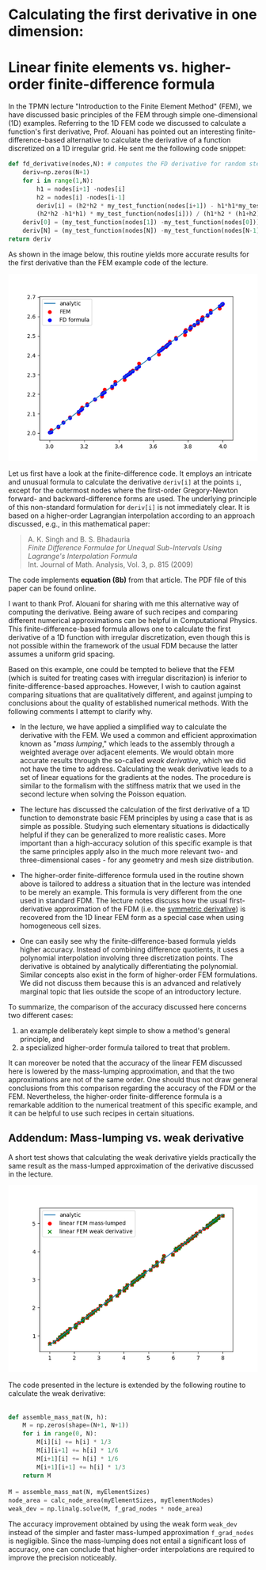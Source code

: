 # Calculating the first derivative in one dimension: 
# Linear finite elements vs. higher-order finite-difference formula

In the TPMN lecture "Introduction to the Finite Element Method" (FEM), we have discussed basic principles of the FEM through simple one-dimensional (1D) examples. Referring to the 1D FEM code we discussed to calculate a function's first derivative, Prof. Alouani has pointed out an interesting finite-difference-based alternative to calculate the derivative of a function discretized on a 1D irregular grid. He sent me the following code snippet:

````python
def fd_derivative(nodes,N): # computes the FD derivative for random step
    deriv=np.zeros(N+1)
    for i in range(1,N):
        h1 = nodes[i+1] -nodes[i]
        h2 = nodes[i] -nodes[i-1]
        deriv[i] = (h2*h2 * my_test_function(nodes[i+1]) - h1*h1*my_test_function(nodes[i-1]) -
        (h2*h2 -h1*h1) * my_test_function(nodes[i])) / (h1*h2 * (h1+h2)) 
    deriv[0] = (my_test_function(nodes[1]) -my_test_function(nodes[0])) / (nodes[1] - nodes[0])
    deriv[N] = (my_test_function(nodes[N]) -my_test_function(nodes[N-1])) / (nodes[N] - nodes[N-1])
return deriv
```` 


As shown in the image below, this routine yields more accurate results for the first derivative than the FEM example code of the lecture.  
  
![First derivative of a parabolic function, calculated with linear FEM and with a FD formula](figures/Figure_1.png "numerical first derivative")


Let us first have a look at the finite-difference code. It employs an intricate and unusual formula to calculate the derivative `deriv[i]` at the points `i`, except for the outermost nodes where the first-order Gregory-Newton forward- and backward-difference forms are used. The underlying principle of this non-standard formulation for `deriv[i]` is not immediately clear. It is based on a higher-order Lagrangian interpolation according to an approach discussed, e.g., in this mathematical paper:

> A. K. Singh and B. S. Bhadauria  
> *Finite Difference Formulae for Unequal Sub-Intervals Using Lagrange's Interpolation Formula*  
> Int. Journal of Math. Analysis, Vol. 3, p. 815 (2009)  

The code implements __equation (8b)__ from that article. The PDF file of this paper can be found online.

I want to thank Prof. Alouani for sharing with me this alternative way of computing the derivative. Being aware of such recipes and comparing different numerical approximations can be helpful in Computational Physics. This finite-difference-based formula allows one to calculate the first derivative of a 1D function with irregular discretization, even though this is not possible within the framework of the usual FDM because the latter assumes a uniform grid spacing. 

Based on this example, one could be tempted to believe that the FEM (which is suited for treating cases with irregular discritazion) is inferior to finite-difference-based approaches. However, I wish to caution against comparing situations that are qualitatively different, and against jumping to conclusions about the quality of established numerical methods. With the following comments I attempt to clarify why.


* In the lecture, we have applied a simplified way to calculate the derivative with the FEM. We used a common and efficient approximation known as "*mass lumping*," which leads to the assembly through a weighted average over adjacent elements. We would obtain more accurate results through the so-called *weak derivative*, which we did not have the time to address. Calculating the weak derivative leads to a set of linear equations for the gradients at the nodes. The procedure is similar to the formalism with the stiffness matrix that we used in the second lecture when solving the Poisson equation.
 
* The lecture has discussed the calculation of the first derivative of a 1D function to demonstrate basic FEM principles by using a case that is as simple as possible. Studying such elementary situations is didactically helpful if they can be generalized to more realistic cases. More important than a high-accuracy solution of this specific example is that the same principles apply also in the much more relevant two- and three-dimensional cases - for any geometry and mesh size distribution.

* The higher-order finite-difference formula used in the routine shown above is tailored to address a situation that in the lecture was intended to be merely an example. This formula is very different from the one used in standard FDM. The lecture notes discuss how the usual first-derivative approximation of the FDM (i.e. the [symmetric derivative](https://en.wikipedia.org/wiki/Symmetric_derivative)) is recovered from the 1D linear FEM form as a special case when using homogeneous cell sizes.

* One can easily see why the finite-difference-based formula yields higher accuracy. Instead of combining difference quotients, it uses a polynomial interpolation involving three discretization points. The derivative is obtained by analytically differentiating the polynomial. Similar concepts also exist in the form of higher-order FEM formulations. We did not discuss them because this is an advanced and relatively marginal topic that lies outside the scope of an introductory lecture.

To summarize, the comparison of the accuracy discussed here concerns two different cases:  

1. an example deliberately kept simple to show a method's general principle, and   
2. a specialized higher-order formula tailored to treat that problem.

It can moreover be noted that the accuracy of the linear FEM discussed here is lowered by the mass-lumping approximation, and that the two approximations are not of the same order. One should thus not draw general conclusions from this comparison regarding the accuracy of the FDM or the FEM. Nevertheless, the higher-order finite-difference formula is a remarkable addition to the numerical treatment of this specific example, and it can be helpful to use such recipes in certain situations. 

## Addendum: Mass-lumping vs. weak derivative
A short test shows that calculating the weak derivative yields practically the same result as the mass-lumped approximation of the derivative discussed in the lecture.  

![linear FEM calculation of the first derivative, with and without mass lumping](figures/Figure_2.png "impact of mass-lumping")

The code presented in the lecture is extended by the following routine to calculate the weak derivative:

````python 

def assemble_mass_mat(N, h):
    M = np.zeros(shape=(N+1, N+1))
    for i in range(0, N):
        M[i][i] += h[i] * 1/3
        M[i][i+1] += h[i] * 1/6
        M[i+1][i] += h[i] * 1/6
        M[i+1][i+1] += h[i] * 1/3
    return M

M = assemble_mass_mat(N, myElementSizes)
node_area = calc_node_area(myElementSizes, myElementNodes)
weak_dev = np.linalg.solve(M, f_grad_nodes * node_area) 

```` 
The accuracy improvement obtained by using the weak form `weak_dev` instead of the simpler and faster mass-lumped approximation `f_grad_nodes` is negligible. Since the mass-lumping does not entail a significant loss of accuracy, one can conclude that higher-order interpolations are required to improve the precision noticeably. 

